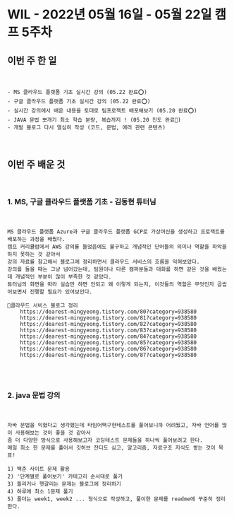 # WIL - 2022년 05월 16일 - 05월 22일 캠프 5주차


## 이번 주 한 일
<br>

    - MS 클라우드 플랫폼 기초 실시간 강의 (05.22 완료⭕)  
    - 구글 클라우드 플랫폼 기초 실시간 강의 (05.22 완료⭕)  
    - 실시간 강의에서 배운 내용을 토대로 팀프로젝트 배포해보기 (05.20 완료⭕)  
    - JAVA 문법 뽀개기 최소 학습 분량, 복습까지 ! (05.20 진도 완료🔼)  
    - 개발 블로그 다시 열심히 작성 (코드, 문법, 에러 관련 콘텐츠) 

<br>    

## 이번 주 배운 것
<br>

    
### 1. MS, 구글 클라우드 플랫폼 기초 - 김동현 튜터님
<br>

    MS 클라우드 플랫폼 Azure과 구글 클라우드 플랫폼 GCP로 가상머신을 생성하고 프로젝트를 배포하는 과정을 배웠다.  
    캠프 커리큘럼에서 AWS 강의를 들었음에도 불구하고 개념적인 단어들의 의미나 역할을 파악을 하지 못하는 것 같아서  
    강의 자료를 참고해서 블로그에 정리하면서 클라우드 서비스의 흐름을 익혀보았다.  
    강의를 들을 때는 그냥 넘어갔는데, 팀원이나 다른 캠퍼분들과 대화를 하면 같은 것을 배웠는데 개념적인 부분이 많이 부족한 것 같았다.  
    튜터님의 화면을 따라 실습만 하면 안되고 왜 이렇게 되는지, 이것들의 역할은 무엇인지 곱씹어보면서 진행할 필요가 있어보인다.  

    📎클라우드 서비스 블로그 정리
        https://dearest-mingyeong.tistory.com/80?category=938580
        https://dearest-mingyeong.tistory.com/81?category=938580
        https://dearest-mingyeong.tistory.com/82?category=938580
        https://dearest-mingyeong.tistory.com/83?category=938580
        https://dearest-mingyeong.tistory.com/84?category=938580
        https://dearest-mingyeong.tistory.com/85?category=938580
        https://dearest-mingyeong.tistory.com/86?category=938580
        https://dearest-mingyeong.tistory.com/87?category=938580


<br>
<br>

### 2. java 문법 강의
<br>

    자바 문법을 익혔다고 생각했는데 타임어택구현테스트를 풀어보니까 어려웠고, 자바 언어를 많이 사용해보는 것이 좋을 것 같아서  
    좀 더 다양한 방식으로 사용해보고자 코딩테스트 문제들을 하나씩 풀어보려고 한다.  
    매일 최소 한 문제를 풀어서 깃허브 잔디도 심고, 알고리즘, 자료구조 지식도 쌓는 것이 목표!  
    
    1) 백준 사이트 문제 활용  
    2) '단계별로 풀어보기' 카테고리 순서대로 풀기  
    3) 틀리거나 헷갈리는 문제는 블로그에 정리하기  
    4) 하루에 최소 1문제 풀기
    5) 폴더는 week1, week2 ... 형식으로 작성하고, 풀이한 문제를 readme에 꾸준히 정리한다.  

<br>
<br>
